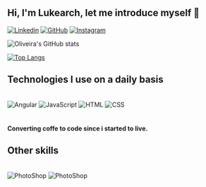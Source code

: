 
## Hi, I'm Lukearch, let me introduce myself 🤙

[![Linkedin](https://img.shields.io/badge/LinkedIn-0077B5?style=for-the-badge&logo=linkedin&logoColor=white)](https://www.linkedin.com/in/lukearch) [![GitHub](https://img.shields.io/badge/GitHub-100000?style=for-the-badge&logo=github&logoColor=white)](https://github.com/lukearch/lukearch) [![Instagram](https://img.shields.io/badge/Instagram-E4405F?style=for-the-badge&logo=instagram&logoColor=white)](https://www.instagram.com/lukearch.sh/)

![Oliveira's GitHub stats](https://github-readme-stats.vercel.app/api?username=lukearch&show_icons=true&theme=darcula)

[![Top Langs](https://github-readme-stats.vercel.app/api/top-langs/?username=lukearch&layout=demo)]()

## Technologies I use on a daily basis

<div style="display: inline_block"> <br/>
    <img align="center" alt="Angular" src="https://img.shields.io/badge/Angular-DD0031?style=for-the-badge&logo=angular&logoColor=white"/>
    <img align="center" alt="JavaScript" src="https://img.shields.io/badge/JavaScript-F7DF1E?style=for-the-badge&logo=javascript&logoColor=black"/>
    <img align="center" alt="HTML" src="https://img.shields.io/badge/HTML5-E34F26?style=for-the-badge&logo=html5&logoColor=white"/>
    <img align="center" alt="CSS" src="https://img.shields.io/badge/CSS3-1572B6?style=for-the-badge&logo=css3&logoColor=white"/>
</div> <br/>

#### Converting coffe to code since i started to live.

## Other skills
<div style="display: inline_block"> <br/>
    <img align="center" alt="PhotoShop" src="https://aleen42.github.io/badges/src/photoshop.svg"/>
    <img align="center" alt="PhotoShop" src="https://aleen42.github.io/badges/src/premiere.svg"/>    
</div> <br/>
